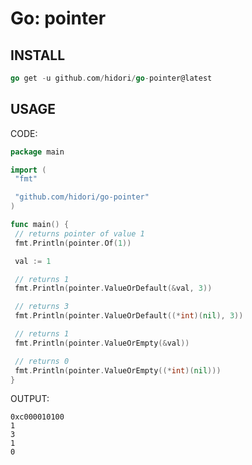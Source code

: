 # Go: pointer

## INSTALL

```go
go get -u github.com/hidori/go-pointer@latest
```

## USAGE

CODE:

```go
package main

import (
 "fmt"

 "github.com/hidori/go-pointer"
)

func main() {
 // returns pointer of value 1
 fmt.Println(pointer.Of(1))

 val := 1

 // returns 1
 fmt.Println(pointer.ValueOrDefault(&val, 3))

 // returns 3
 fmt.Println(pointer.ValueOrDefault((*int)(nil), 3))

 // returns 1
 fmt.Println(pointer.ValueOrEmpty(&val))

 // returns 0
 fmt.Println(pointer.ValueOrEmpty((*int)(nil)))
}
```

OUTPUT:

```text
0xc000010100
1
3
1
0
```
